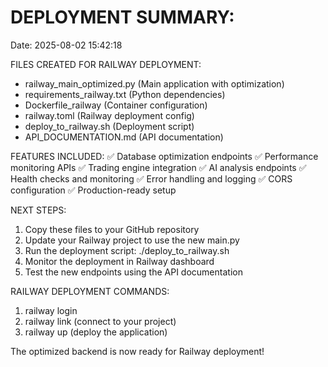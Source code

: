 
DEPLOYMENT SUMMARY:
==================
Date: 2025-08-02 15:42:18

FILES CREATED FOR RAILWAY DEPLOYMENT:
- railway_main_optimized.py (Main application with optimization)
- requirements_railway.txt (Python dependencies)
- Dockerfile_railway (Container configuration)
- railway.toml (Railway deployment config)
- deploy_to_railway.sh (Deployment script)
- API_DOCUMENTATION.md (API documentation)

FEATURES INCLUDED:
✅ Database optimization endpoints
✅ Performance monitoring APIs
✅ Trading engine integration
✅ AI analysis endpoints
✅ Health checks and monitoring
✅ Error handling and logging
✅ CORS configuration
✅ Production-ready setup

NEXT STEPS:
1. Copy these files to your GitHub repository
2. Update your Railway project to use the new main.py
3. Run the deployment script: ./deploy_to_railway.sh
4. Monitor the deployment in Railway dashboard
5. Test the new endpoints using the API documentation

RAILWAY DEPLOYMENT COMMANDS:
1. railway login
2. railway link (connect to your project)
3. railway up (deploy the application)

The optimized backend is now ready for Railway deployment!
